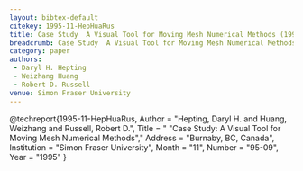 ```yaml
---
layout: bibtex-default
citekey: 1995-11-HepHuaRus
title: Case Study  A Visual Tool for Moving Mesh Numerical Methods (1995)
breadcrumb: Case Study  A Visual Tool for Moving Mesh Numerical Methods (1995)
category: paper
authors:
 - Daryl H. Hepting
 - Weizhang Huang
 - Robert D. Russell
venue: Simon Fraser University
---
```

@techreport{1995-11-HepHuaRus,
	Author =  "Hepting, Daryl H. and Huang, Weizhang and Russell, Robert D.",
	Title = " "Case Study: A Visual Tool for Moving Mesh Numerical Methods","
	Address =  "Burnaby, BC, Canada",
	Institution =  "Simon Fraser University",
	Month =  "11",
	Number =  "95-09",
	Year =  "1995"
}

